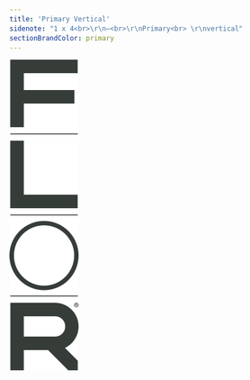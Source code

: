 ```yaml
---
title: 'Primary Vertical'
sidenote: "1 x 4<br>\r\n—<br>\r\nPrimary<br> \r\nvertical"
sectionBrandColor: primary
---
```


![](symbol-primary-vertical.svg?resize=62)